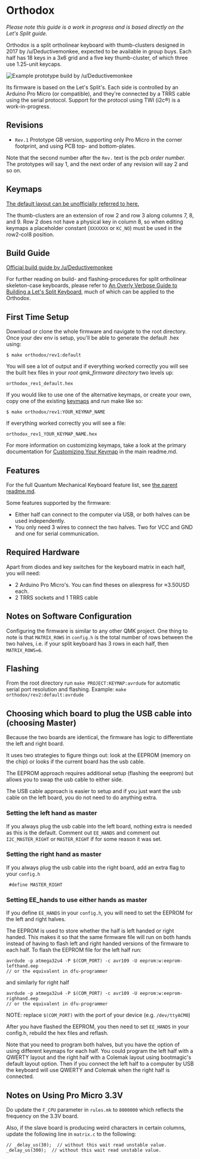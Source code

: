 Orthodox
========

*Please note this guide is a work in progress and is based directly on the Let's Split guide.*

Orthodox is a split ortholinear keyboard with thumb-clusters designed in 2017 by /u/Deductivemonkee, expected to be available in group buys.
Each half has 18 keys in a 3x6 grid and a five key thumb-cluster, of which three use 1.25-unit keycaps.

![Example prototype build by /u/Deductivemonkee](http://i.imgur.com/R4PPKdog.jpg)

Its firmware is based on the Let's Split's.
Each side is controlled by an Arduino Pro Micro (or compatible), and they're connected by a TRRS cable using the serial protocol.
Support for the protocol using TWI (i2c®) is a work-in-progress.


## Revisions

- `Rev.1` Prototype GB version, supporting only Pro Micro in the corner footprint, and using PCB top- and bottom-plates.

Note that the second number after the `Rev.` text is the pcb *order number.* The prototypes will say 1, and the next order of any revision will say 2 and so on.

## Keymaps

[The default layout can be unofficially referred to here.](http://www.keyboard-layout-editor.com/#/gists/f120e2703a22a6a69c7be9a65a9d1342)

The thumb-clusters are an extension of row 2 and row 3 along columns 7, 8, and 9.
Row 2 does not have a physical key in column 8, so when editing keymaps a placeholder constant (`XXXXXXX` or `KC_NO`) must be used in the row2-col8 position.

## Build Guide

[Official build guide by /u/Deductivemonkee](http://imgur.com/a/9c0NP)

For further reading on build- and flashing-procedures for split ortholinear skeleton-case keyboards, please refer to [An Overly Verbose Guide to Building a Let's Split Keyboard](https://github.com/nicinabox/lets-split-guide), much of which can be applied to the Orthodox.

## First Time Setup

Download or clone the whole firmware and navigate to the root directory. Once your dev env is setup, you'll be able to generate the default .hex using:

```
$ make orthodox/rev1:default
```

You will see a lot of output and if everything worked correctly you will see the built hex files in your *root qmk_firmware directory* two levels up:

```
orthodox_rev1_default.hex
```

If you would like to use one of the alternative keymaps, or create your own, copy one of the existing [keymaps](keymaps/) and run make like so:


```
$ make orthodox/rev1:YOUR_KEYMAP_NAME
```

If everything worked correctly you will see a file:

```
orthodox_rev1_YOUR_KEYMAP_NAME.hex
```

For more information on customizing keymaps, take a look at the primary documentation for [Customizing Your Keymap](/readme.md##customizing-your-keymap) in the main readme.md.


Features
--------

For the full Quantum Mechanical Keyboard feature list, see [the parent readme.md](/readme.md).

Some features supported by the firmware:

* Either half can connect to the computer via USB, or both halves can be used
  independently.
* You only need 3 wires to connect the two halves. Two for VCC and GND and one
  for serial communication.


Required Hardware
-----------------

Apart from diodes and key switches for the keyboard matrix in each half, you
will need:

* 2 Arduino Pro Micro's. You can find theses on aliexpress for ≈3.50USD each.
* 2 TRRS sockets and 1 TRRS cable


Notes on Software Configuration
-------------------------------

Configuring the firmware is similar to any other QMK project. One thing
to note is that `MATRIX_ROWS` in `config.h` is the total number of rows between
the two halves, i.e. if your split keyboard has 3 rows in each half, then
`MATRIX_ROWS=6`.


Flashing
-------
From the root directory run `make PROJECT:KEYMAP:avrdude` for automatic serial port resolution and flashing.
Example: `make orthodox/rev2:default:avrdude`


Choosing which board to plug the USB cable into (choosing Master)
--------
Because the two boards are identical, the firmware has logic to differentiate the left and right board.

It uses two strategies to figure things out: look at the EEPROM (memory on the chip) or looks if the current board has the usb cable.

The EEPROM approach requires additional setup (flashing the eeeprom) but allows you to swap the usb cable to either side.

The USB cable approach is easier to setup and if you just want the usb cable on the left board, you do not need to do anything extra.

### Setting the left hand as master
If you always plug the usb cable into the left board, nothing extra is needed as this is the default. Comment out `EE_HANDS` and comment out `I2C_MASTER_RIGHT` or `MASTER_RIGHT` if for some reason it was set.

### Setting the right hand as master
If you always plug the usb cable into the right board, add an extra flag to your `config.h`
```
 #define MASTER_RIGHT
```

### Setting EE_hands to use either hands as master
If you define `EE_HANDS` in your `config.h`, you will need to set the
EEPROM for the left and right halves.

The EEPROM is used to store whether the
half is left handed or right handed. This makes it so that the same firmware
file will run on both hands instead of having to flash left and right handed
versions of the firmware to each half. To flash the EEPROM file for the left
half run:
```
avrdude -p atmega32u4 -P $(COM_PORT) -c avr109 -U eeprom:w:eeprom-lefthand.eep
// or the equivalent in dfu-programmer

```
and similarly for right half
```
avrdude -p atmega32u4 -P $(COM_PORT) -c avr109 -U eeprom:w:eeprom-righhand.eep
// or the equivalent in dfu-programmer
```

NOTE: replace `$(COM_PORT)` with the port of your device (e.g. `/dev/ttyACM0`)

After you have flashed the EEPROM, you then need to set `EE_HANDS` in your config.h, rebuild the hex files and reflash.

Note that you need to program both halves, but you have the option of using
different keymaps for each half. You could program the left half with a QWERTY
layout and the right half with a Colemak layout using bootmagic's default layout option.
Then if you connect the left half to a computer by USB the keyboard will use QWERTY and Colemak when the
right half is connected.


Notes on Using Pro Micro 3.3V
-----------------------------

Do update the `F_CPU` parameter in `rules.mk` to `8000000` which reflects
the frequency on the 3.3V board.

Also, if the slave board is producing weird characters in certain columns,
update the following line in `matrix.c` to the following:

```
// _delay_us(30);  // without this wait read unstable value.
_delay_us(300);  // without this wait read unstable value.
```
